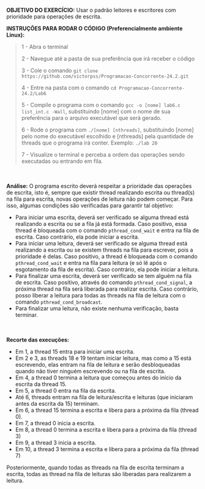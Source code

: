 **OBJETIVO DO EXERCÍCIO:** Usar o padrão leitores e escritores com prioridade para operações de escrita.

**INSTRUÇÕES PARA RODAR O CÓDIGO (Preferencialmente ambiente Linux):**

>1 - Abra o terminal
>
>2 - Navegue até a pasta de sua preferência que irá receber o código 
>
>3 - Cole o comando ```git clone https://github.com/victorpss/Programacao-Concorrente-24.2.git```
>
>4 - Entre na pasta com o comando ```cd Programacao-Concorrente-24.2/Lab6```
>
>5 - Compile o programa com o comando ```gcc -o [nome] lab6.c list_int.c -Wall```, substituindo [nome] com o nome de sua preferência para o arquivo executável que será gerado.
>
>6 - Rode o programa com ```./[nome] [nthreads]```, substituindo [nome] pelo nome do executável escolhido e [nthreads] pela quantidade de threads que o programa irá conter. Exemplo: ```./lab 20```
>
>7 - Visualize o terminal e perceba a ordem das operações sendo executadas ou entrando em fila.

<br></br>
**Análise:** O programa escrito deverá respeitar a prioridade das operações de escrita, isto é, sempre que existir thread realizando escrita ou thread(s) na fila para escrita, novas operações de leitura não podem começar. Para isso, algumas condições são verificadas para garantir tal objetivo:
- Para iniciar uma escrita, deverá ser verificado se alguma thread está realizando a escrita ou se a fila já está formada. Caso positivo, essa thread é bloqueada com o comando ```pthread_cond_wait``` e entra na fila de escrita. Caso contrário, ela pode iniciar a escrita.
- Para iniciar uma leitura, deverá ser verificado se alguma thread está realizando a escrita ou se existem threads na fila para escrever, pois a prioridade é delas. Caso positivo, a thread é bloqueada com o comando ```pthread_cond_wait``` e entra na fila para leitura (e só lê após o esgotamento da fila de escrita). Caso contrário, ela pode iniciar a leitura.
- Para finalizar uma escrita, deverá ser verificado se tem alguém na fila de escrita. Caso positivo, através do comando ```pthread_cond_signal```, a próxima thread na fila será liberada para realizar escrita. Caso contrário, posso liberar a leitura para todas as threads na fila de leitura com o comando ```pthread_cond_broadcast```.
- Para finalizar uma leitura, não existe nenhuma verificação, basta terminar.

<br></br>
**Recorte das execuções:**
- Em 1, a thread 15 entra para iniciar uma escrita.
- Em 2 e 3, as threads 18 e 19 tentam iniciar leitura, mas como a 15 está escrevendo, elas entram na fila de leitura e serão desbloqueadas quando não tiver ninguém escrevendo ou na fila de escrita.
- Em 4, a thread 0 termina a leitura que começou antes do início da escrita da thread 15.
- Em 5, a thread 0 entra na fila da escrita.
- Até 6, threads entram na fila de leitura/escrita e leituras (que iniciaram antes da escrita da 15) terminam.
- Em 6, a thread 15 termina a escrita e libera para a próxima da fila (thread 0).
- Em 7, a thread 0 inicia a escrita.
- Em 8, a thread 0 termina a escrita e libera para a próxima da fila (thread 3)
- Em 9, a thread 3 inicia a escrita.
- Em 10, a thread 3 termina a escrita e libera para a próxima da fila (thread 7)

Posteriormente, quando todas as threads na fila de escrita terminam a escrita, todas as thread na fila de leituras são liberadas para realizarem a leitura.
